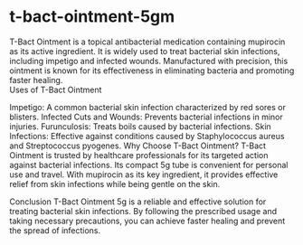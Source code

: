 # t-bact-ointment-5gm

T-Bact Ointment is a topical antibacterial medication containing mupirocin as its active ingredient. It is widely used to treat bacterial skin infections, including impetigo and infected wounds. Manufactured with precision, this ointment is known for its effectiveness in eliminating bacteria and promoting faster healing. <br> Uses of T-Bact Ointment

Impetigo: A common bacterial skin infection characterized by red sores or blisters.
Infected Cuts and Wounds: Prevents bacterial infections in minor injuries.
Furunculosis: Treats boils caused by bacterial infections.
Skin Infections: Effective against conditions caused by Staphylococcus aureus and Streptococcus pyogenes.
Why Choose T-Bact Ointment?
T-Bact Ointment is trusted by healthcare professionals for its targeted action against bacterial infections. Its compact 5g tube is convenient for personal use and travel. With mupirocin as its key ingredient, it provides effective relief from skin infections while being gentle on the skin.


Conclusion
T-Bact Ointment 5g is a reliable and effective solution for treating bacterial skin infections. By following the prescribed usage and taking necessary precautions, you can achieve faster healing and prevent the spread of infections.

